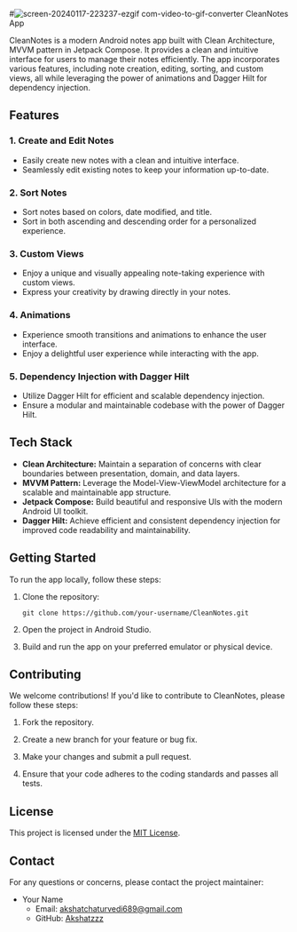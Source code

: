 
#![screen-20240117-223237-ezgif com-video-to-gif-converter](https://github.com/Akshatzzz/NotesApp/assets/65366822/840ba4c7-e031-4a62-ae0a-ecbc18e6a9bc)
 CleanNotes App

CleanNotes is a modern Android notes app built with Clean Architecture, MVVM pattern in Jetpack Compose. It provides a clean and intuitive interface for users to manage their notes efficiently. The app incorporates various features, including note creation, editing, sorting, and custom views, all while leveraging the power of animations and Dagger Hilt for dependency injection.

## Features

### 1. Create and Edit Notes
   - Easily create new notes with a clean and intuitive interface.
   - Seamlessly edit existing notes to keep your information up-to-date.

### 2. Sort Notes
   - Sort notes based on colors, date modified, and title.
   - Sort in both ascending and descending order for a personalized experience.

### 3. Custom Views
   - Enjoy a unique and visually appealing note-taking experience with custom views.
   - Express your creativity by drawing directly in your notes.

### 4. Animations
   - Experience smooth transitions and animations to enhance the user interface.
   - Enjoy a delightful user experience while interacting with the app.

### 5. Dependency Injection with Dagger Hilt
   - Utilize Dagger Hilt for efficient and scalable dependency injection.
   - Ensure a modular and maintainable codebase with the power of Dagger Hilt.

## Tech Stack

- **Clean Architecture:** Maintain a separation of concerns with clear boundaries between presentation, domain, and data layers.
- **MVVM Pattern:** Leverage the Model-View-ViewModel architecture for a scalable and maintainable app structure.
- **Jetpack Compose:** Build beautiful and responsive UIs with the modern Android UI toolkit.
- **Dagger Hilt:** Achieve efficient and consistent dependency injection for improved code readability and maintainability.

## Getting Started

To run the app locally, follow these steps:

1. Clone the repository:
   ```
   git clone https://github.com/your-username/CleanNotes.git
   ```

2. Open the project in Android Studio.

3. Build and run the app on your preferred emulator or physical device.

## Contributing

We welcome contributions! If you'd like to contribute to CleanNotes, please follow these steps:

1. Fork the repository.

2. Create a new branch for your feature or bug fix.

3. Make your changes and submit a pull request.

4. Ensure that your code adheres to the coding standards and passes all tests.

## License

This project is licensed under the [MIT License](LICENSE.md).

## Contact

For any questions or concerns, please contact the project maintainer:

- Your Name
  - Email: akshatchaturvedi689@gmail.com
  - GitHub: [Akshatzzz]([https://github.com/your-username](https://github.com/Akshatzzz)https://github.com/Akshatzzz)

